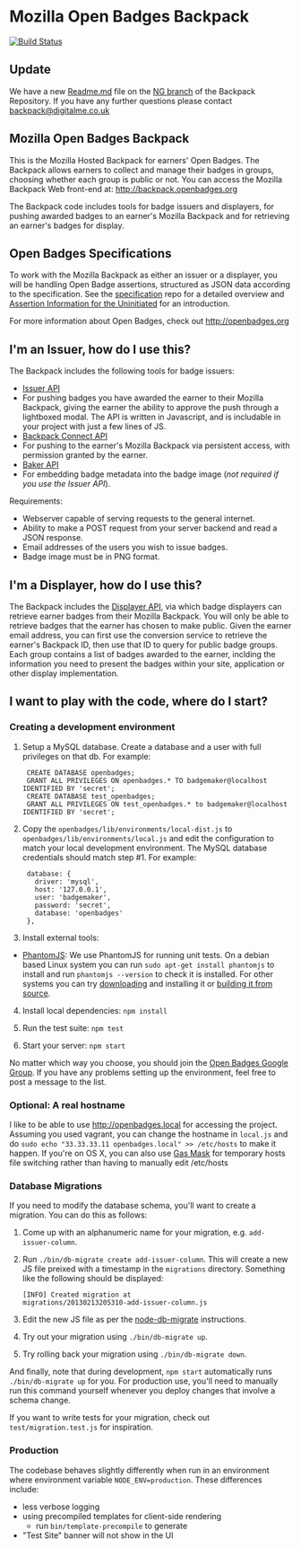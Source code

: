 # Mozilla Open Badges Backpack
[![Build Status](https://secure.travis-ci.org/mozilla/openbadges.png?branch=development)](http://travis-ci.org/mozilla/openbadges)

## Update

We have a new [Readme.md](https://github.com/mozilla/openbadges-backpack/blob/backpack-ng/README.md) file on the [NG branch](https://github.com/mozilla/openbadges-backpack/tree/backpack-ng) of the Backpack Repository. If you have any further questions please contact backpack@digitalme.co.uk

## Mozilla Open Badges Backpack
This is the Mozilla Hosted Backpack for earners' Open Badges. The Backpack allows earners to collect and manage their badges in groups, choosing whether each group is public or not. You can access the Mozilla Backpack Web front-end at: http://backpack.openbadges.org

The Backpack code includes tools for badge issuers and displayers, for pushing awarded badges to an earner's Mozilla Backpack and for retrieving an earner's badges for display.

## Open Badges Specifications

To work with the Mozilla Backpack as either an issuer or a displayer, you will be handling Open Badge assertions, structured as JSON data according to the specification. See the [specification](https://github.com/mozilla/openbadges-specification) repo for a detailed overview and [Assertion Information for the Uninitiated](https://github.com/mozilla/openbadges/wiki/Assertion-Information-for-the-Uninitiated) for an introduction.

For more information about Open Badges, check out http://openbadges.org

## I'm an Issuer, how do I use this?

The Backpack includes the following tools for badge issuers:

* [Issuer API](docs/apis/issuer_api.md)
 * For pushing badges you have awarded the earner to their Mozilla Backpack, giving the earner the ability to approve the push through a lightboxed modal. The API is written in Javascript, and is includable in your project with just a few lines of JS.
* [Backpack Connect API](docs/apis/backpack_connect.md)
 * For pushing to the earner's Mozilla Backpack via persistent access, with permission granted by the earner.
* [Baker API](docs/apis/baking_api.md)
 * For embedding badge metadata into the badge image (_not required if you use the Issuer API_).

Requirements:

* Webserver capable of serving requests to the general internet.
* Ability to make a POST request from your server backend and read a JSON response.
* Email addresses of the users you wish to issue badges.
* Badge image must be in PNG format.

## I'm a Displayer, how do I use this?

The Backpack includes the [Displayer API](docs/apis/displayer_api.md), via which badge displayers can retrieve earner badges from their Mozilla Backpack. You will only be able to retrieve badges that the earner has chosen to make public. Given the earner email address, you can first use the conversion service to retrieve the earner's Backpack ID, then use that ID to query for public badge groups. Each group contains a list of badges awarded to the earner, inclding the information you need to present the badges within your site, application or other display implementation.

## I want to play with the code, where do I start?

### Creating a development environment

1. Setup a MySQL database. Create a database and a user with full privileges on
   that db. For example:

        CREATE DATABASE openbadges;
        GRANT ALL PRIVILEGES ON openbadges.* TO badgemaker@localhost IDENTIFIED BY 'secret';
        CREATE DATABASE test_openbadges;
        GRANT ALL PRIVILEGES ON test_openbadges.* to badgemaker@localhost IDENTIFIED BY 'secret';

2. Copy the `openbadges/lib/environments/local-dist.js` to
   `openbadges/lib/environments/local.js` and edit the configuration to match
   your local development environment. The MySQL database credentials should
   match step #1. For example:

        database: {
          driver: 'mysql',
          host: '127.0.0.1',
          user: 'badgemaker',
          password: 'secret',
          database: 'openbadges'
        },

3. Install external tools:
  * [PhantomJS](http://phantomjs.org): We use PhantomJS for running unit tests. On a debian based Linux system you can run `sudo apt-get install phantomjs` to install and run `phantomjs --version` to check it is installed. For other systems you can try [downloading](http://phantomjs.org/download.html) and installing it or [building it from source](http://phantomjs.org/build.html).
4. Install local dependencies: `npm install`

5. Run the test suite: `npm test`

6. Start your server: `npm start`

No matter which way you choose, you should join the
[Open Badges Google Group](https://groups.google.com/forum/#!forum/openbadges). If
you have any problems setting up the environment, feel free to post a message to the list.

### Optional: A real hostname

I like to be able to use http://openbadges.local for accessing the
project. Assuming you used vagrant, you can change the hostname in `local.js`
and do `sudo echo "33.33.33.11 openbadges.local" >> /etc/hosts` to make it
happen. If you're on OS X, you can also use
[Gas Mask](http://code.google.com/p/gmask/) for temporary hosts file switching
rather than having to manually edit /etc/hosts

### Database Migrations

If you need to modify the database schema, you'll want to create a
migration. You can do this as follows:

1. Come up with an alphanumeric name for your migration, e.g.
   `add-issuer-column`.

2. Run `./bin/db-migrate create add-issuer-column`. This will create a new JS
   file preixed with a timestamp in the `migrations` directory.
   Something like the following should be displayed:

       [INFO] Created migration at
       migrations/20130213205310-add-issuer-column.js

3. Edit the new JS file as per the [node-db-migrate][] instructions.

4. Try out your migration using `./bin/db-migrate up`.

5. Try rolling back your migration using `./bin/db-migrate down`.

And finally, note that during development, `npm start` automatically runs
`./bin/db-migrate up` for you. For production use, you'll need to manually
run this command yourself whenever you deploy changes that involve a
schema change.

If you want to write tests for your migration, check out
`test/migration.test.js` for inspiration.

  [node-db-migrate]: https://github.com/nearinfinity/node-db-migrate#creating-migrations

### Production

The codebase behaves slightly differently when run in an environment where
environment variable `NODE_ENV=production`. These differences include:

* less verbose logging
* using precompiled templates for client-side rendering
  * run `bin/template-precompile` to generate
* "Test Site" banner will not show in the UI
